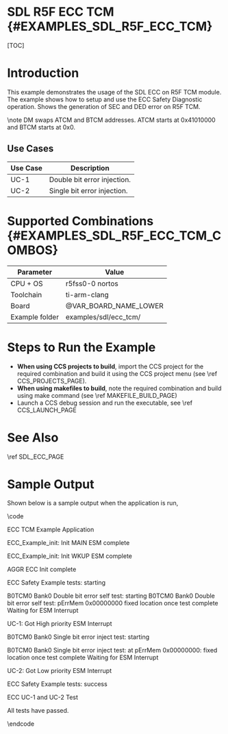 # SDL R5F ECC TCM {#EXAMPLES_SDL_R5F_ECC_TCM}

[TOC]

# Introduction

This example demonstrates the usage of the SDL ECC on R5F TCM module. The example shows how to setup and use the ECC Safety Diagnostic operation.
Shows the generation of SEC and DED error on R5F TCM.

\note DM swaps ATCM and BTCM addresses. ATCM starts at 0x41010000 and BTCM starts at 0x0.

Use Cases
---------
 Use Case | Description
 ---------|------------
 UC-1     | Double bit error injection.
 UC-2     | Single bit error injection.


# Supported Combinations {#EXAMPLES_SDL_R5F_ECC_TCM_COMBOS}

 Parameter      | Value
 ---------------|-----------
 CPU + OS       | r5fss0-0 nortos
 Toolchain      | ti-arm-clang
 Board          | @VAR_BOARD_NAME_LOWER
 Example folder | examples/sdl/ecc_tcm/


# Steps to Run the Example

- **When using CCS projects to build**, import the CCS project for the required combination
  and build it using the CCS project menu (see \ref CCS_PROJECTS_PAGE).
- **When using makefiles to build**, note the required combination and build using
  make command (see \ref MAKEFILE_BUILD_PAGE)
- Launch a CCS debug session and run the executable, see \ref CCS_LAUNCH_PAGE

# See Also

\ref SDL_ECC_PAGE

# Sample Output

Shown below is a sample output when the application is run,

\code

ECC TCM Example Application

ECC_Example_init: Init MAIN ESM complete

ECC_Example_init: Init WKUP ESM complete

AGGR ECC Init complete

ECC Safety Example tests: starting

B0TCM0 Bank0 Double bit error self test: starting
B0TCM0 Bank0 Double bit error self test: pErrMem 0x00000000 fixed location once test complete
Waiting for ESM Interrupt

UC-1: Got High priority ESM Interrupt

B0TCM0 Bank0 Single bit error inject test: starting

B0TCM0 Bank0 Single bit error inject test: at pErrMem 0x00000000: fixed location once test complete
Waiting for ESM Interrupt

UC-2: Got Low priority ESM Interrupt

ECC Safety Example tests: success

ECC UC-1 and UC-2 Test

All tests have passed.

\endcode
